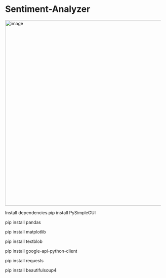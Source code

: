 # Sentiment-Analyzer

<img width="600" alt="image" src="https://github.com/AdamchDarkness/Sentiment-Analyzer/assets/99686957/3427866e-f4fe-4eff-b074-89df1e49c8f7">


Install dependencies 
pip install PySimpleGUI

pip install pandas

pip install matplotlib

pip install textblob

pip install google-api-python-client

pip install requests

pip install beautifulsoup4
